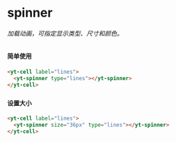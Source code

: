 # spinner
###### 加载动画，可指定显示类型、尺寸和颜色。
###
#### 简单使用
####
```html
<yt-cell label="lines">
  <yt-spinner type="lines"></yt-spinner>
</yt-cell>
```
###
#### 设置大小
####
```html
<yt-cell label="lines">
  <yt-spinner size="36px" type="lines"></yt-spinner>
</yt-cell>
```
